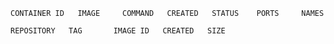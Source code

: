 ```CONTAINER ID   IMAGE     COMMAND   CREATED   STATUS    PORTS     NAMES```

```REPOSITORY   TAG       IMAGE ID   CREATED   SIZE```
